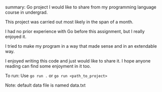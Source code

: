 summary: Go project I would like to share from my programming language course in undergrad.

This project was carried out most likely in the span of a month.

I had no prior experience with Go before this assignment, but I really enjoyed it.

I tried to make my program in a way that made sense and in an extendable way.

I enjoyed writing this code and just would like to share it. I hope anyone reading can find some enjoyment in it too.

To run: Use `go run .` or `go run <path_to_project>`

Note: default data file is named data.txt
